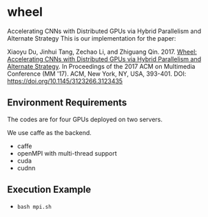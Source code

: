 # wheel

Accelerating CNNs with Distributed GPUs via Hybrid Parallelism and Alternate Strategy
This is our implementation for the paper:

Xiaoyu Du, Jinhui Tang, Zechao Li, and Zhiguang Qin. 2017. [Wheel: Accelerating CNNs with Distributed GPUs via Hybrid Parallelism and Alternate Strategy](https://dl.acm.org/citation.cfm?id=3123435). In Proceedings of the 2017 ACM on Multimedia Conference (MM '17). ACM, New York, NY, USA, 393-401. DOI: https://doi.org/10.1145/3123266.3123435

## Environment Requirements
The codes are for four GPUs deployed on two servers.

We use caffe as the backend.
- caffe
- openMPI with multi-thread support
- cuda
- cudnn

## Execution Example
- `bash mpi.sh`
